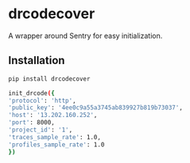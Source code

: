 # drcodecover

A wrapper around Sentry for easy initialization.

## Installation

```bash
pip install drcodecover

init_drcode({
'protocol': 'http',
'public_key': '4ee0c9a55a3745ab839927b819b73037',
'host': '13.202.160.252',
'port': 8000,
'project_id': '1',
'traces_sample_rate': 1.0,
'profiles_sample_rate': 1.0
})
```
